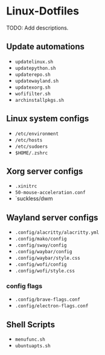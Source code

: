 # Linux-Dotfiles

TODO: Add descriptions.

## Update automations

- `updatelinux.sh`
- `updatepython.sh`
- `updaterepo.sh`
- `updatewayland.sh`
- `updatexorg.sh`
- `wofifilter.sh`
- `archinstallpkgs.sh`

## Linux system configs

- `/etc/environment`
- `/etc/hosts`
- `/etc/sudoers`
- `$HOME/.zshrc`

## Xorg server configs

- `.xinitrc`
- `50-mouse-acceleration.conf`
- `suckless/dwm

## Wayland server configs

- `.config/alacritty/alacritty.yml`
- `.config/mako/config`
- `.config/sway/config`
- `.config/waybar/config`
- `.config/waybar/style.css`
- `.config/wofi/config`
- `.config/wofi/style.css`

### config flags

- `.config/brave-flags.conf`
- `.config/electron-flags.conf`

## Shell Scripts

- `menufunc.sh`
- `ubuntuapts.sh`


